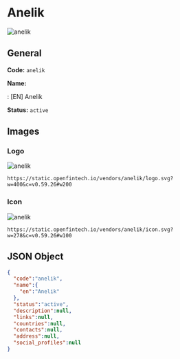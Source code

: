 
# Anelik 
![anelik](https://static.openfintech.io/vendors/anelik/logo.svg?w=400&c=v0.59.26#w200)  

## General 
 
**Code:** `anelik` 
 
**Name:** 
 
:	[EN] Anelik 
 
**Status:** `active` 
 

## Images 

### Logo 
 
![anelik](https://static.openfintech.io/vendors/anelik/logo.svg?w=400&c=v0.59.26#w200)  

```
https://static.openfintech.io/vendors/anelik/logo.svg?w=400&c=v0.59.26#w200
```  

### Icon 
 
![anelik](https://static.openfintech.io/vendors/anelik/icon.svg?w=278&c=v0.59.26#w100)  

```
https://static.openfintech.io/vendors/anelik/icon.svg?w=278&c=v0.59.26#w100
```  

## JSON Object 

```json
{
  "code":"anelik",
  "name":{
    "en":"Anelik"
  },
  "status":"active",
  "description":null,
  "links":null,
  "countries":null,
  "contacts":null,
  "address":null,
  "social_profiles":null
}
```  
